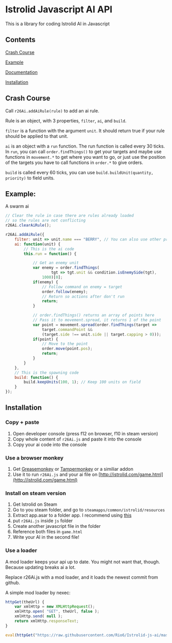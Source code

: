 # Istrolid Javascript AI API
This is a library for coding Istrolid AI in Javascript

## Contents

[Crash Course](#crash-course)

[Example](#example)

[Documentation](https://f4tornado.github.io/Istrolid-JS-Ai-Docs/)

[Installation](#installation)

## Crash Course
Call `r26Ai.addAiRule(rule)` to add an ai rule.

Rule is an object, with 3 properties, `filter`, `ai`, and `build`.

`filter` is a function with the argument `unit`.
It should return true if your rule should be applied to that unit.

`ai` is an object with a `run` function. The run function is called every 30 ticks.
In `run`, you can call `order.findThings()` to get your targets
and maybe use functions in `movement.*` to get where you want to go, or just
use the position of the targets you have to call functions in `order.*`
to give orders.

`build` is called every 60 ticks, you can use `build.buildUnit(quantity, priority)` to
field units.

## Example:
A swarm ai
```javascript
// Clear the rule in case there are rules already loaded
// so the rules are not conflicting
r26Ai.clearAiRule();

r26Ai.addAiRule({
    filter: unit => unit.name === "BERRY", // You can also use other properties, like unit.spec
    ai: function(unit) {
        // This is the ai code
        this.run = function() {

            // Get an enemy unit
            var enemy = order.findThings(
                    tgt => tgt.unit && condition.isEnemySide(tgt),
                1000)[0];
            if(enemy) {
                // Follow command on enemy = target
                order.follow(enemy);
                // Return so actions after don't run
                return;
            }

            // order.findThings() returns an array of points here
            // Pass it to movement.spread, it returns 1 of the point
            var point = movement.spread(order.findThings(target =>
                target.commandPoint &&
                (target.side !== unit.side || target.capping > 0)));
            if(point) {
                // Move to the point
                order.move(point.pos);
                return;
            }
        }
    },
    // This is the spawning code
    build: function() {
        build.keepUnits(100, 1); // Keep 100 units on field
    }
});
```

## Installation
### Copy + paste
1. Open developer console (press f12 on browser, f10 in steam version)
2. Copy whole content of `r26Ai.js` and paste it into the console
3. Copy your ai code into the console
### Use a browser monkey
1. Get [Greasemonkey](https://addons.mozilla.org/en-US/firefox/addon/greasemonkey/) or [Tampermonkey](https://chrome.google.com/webstore/detail/tampermonkey/dhdgffkkebhmkfjojejmpbldmpobfkfo) or a similiar addon
2. Use it to run `r26Ai.js` and your ai file on [http://istrolid.com/game.html](http://istrolid.com/game.html)
### Install on steam version
1. Get Istrolid on Steam
2. Go to you steam folder, and go to `steamapps/common/istrolid/resources`
3. Extract app.asar to a folder app. I recommend using [this](https://github.com/electron/asar)
4. put `r26Ai.js` inside `js` folder
5. Create another javascript file in the folder
6. Reference both files in `game.html`
7. Write your AI in the second file!
### Use a loader
A mod loader keeps your api up to date. You might not want that, though. Because updating breaks ai a lot.

Replace r26Ai.js with a mod loader, and it loads the newest commit from github.

A simple mod loader by nexec:
```javascript
httpGet(theUrl) {
    var xmlHttp = new XMLHttpRequest();
    xmlHttp.open( "GET", theUrl, false );
    xmlHttp.send( null );
    return xmlHttp.responseText;
}

eval(httpGet("https://raw.githubusercontent.com/Rio6/Istrolid-js-ai/master/r26Ai.js"));
```
